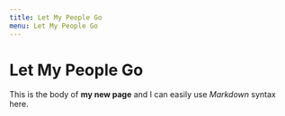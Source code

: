 ```yaml
---
title: Let My People Go
menu: Let My People Go
---
```

# Let My People Go

This is the body of **my new page** and I can easily use _Markdown_ syntax here.